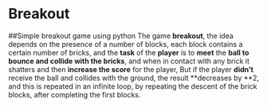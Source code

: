 # Breakout
##Simple breakout game using python
The game **breakout**, the idea depends on the presence of a number of blocks, each block contains a certain number of bricks, and the **task** of the **player** is to **meet** the **ball to bounce and collide with the bricks**, and when in contact with any brick it shatters and then **increase the score** for the player, But if the player **didn’t** receive the ball and collides with the ground, the result **decreases by **2, and this is repeated in an infinite loop, by repeating the descent of the brick blocks, after completing the first blocks.
